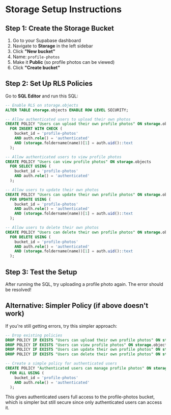 # Storage Setup Instructions

## Step 1: Create the Storage Bucket

1. Go to your Supabase dashboard
2. Navigate to **Storage** in the left sidebar
3. Click **"New bucket"**
4. Name: `profile-photos`
5. Make it **Public** (so profile photos can be viewed)
6. Click **"Create bucket"**

## Step 2: Set Up RLS Policies

Go to **SQL Editor** and run this SQL:

```sql
-- Enable RLS on storage.objects
ALTER TABLE storage.objects ENABLE ROW LEVEL SECURITY;

-- Allow authenticated users to upload their own photos
CREATE POLICY "Users can upload their own profile photos" ON storage.objects
  FOR INSERT WITH CHECK (
    bucket_id = 'profile-photos' 
    AND auth.role() = 'authenticated'
    AND (storage.foldername(name))[1] = auth.uid()::text
  );

-- Allow authenticated users to view profile photos
CREATE POLICY "Users can view profile photos" ON storage.objects
  FOR SELECT USING (
    bucket_id = 'profile-photos' 
    AND auth.role() = 'authenticated'
  );

-- Allow users to update their own photos
CREATE POLICY "Users can update their own profile photos" ON storage.objects
  FOR UPDATE USING (
    bucket_id = 'profile-photos' 
    AND auth.role() = 'authenticated'
    AND (storage.foldername(name))[1] = auth.uid()::text
  );

-- Allow users to delete their own photos
CREATE POLICY "Users can delete their own profile photos" ON storage.objects
  FOR DELETE USING (
    bucket_id = 'profile-photos' 
    AND auth.role() = 'authenticated'
    AND (storage.foldername(name))[1] = auth.uid()::text
  );
```

## Step 3: Test the Setup

After running the SQL, try uploading a profile photo again. The error should be resolved!

## Alternative: Simpler Policy (if above doesn't work)

If you're still getting errors, try this simpler approach:

```sql
-- Drop existing policies
DROP POLICY IF EXISTS "Users can upload their own profile photos" ON storage.objects;
DROP POLICY IF EXISTS "Users can view profile photos" ON storage.objects;
DROP POLICY IF EXISTS "Users can update their own profile photos" ON storage.objects;
DROP POLICY IF EXISTS "Users can delete their own profile photos" ON storage.objects;

-- Create a simple policy for authenticated users
CREATE POLICY "Authenticated users can manage profile photos" ON storage.objects
  FOR ALL USING (
    bucket_id = 'profile-photos' 
    AND auth.role() = 'authenticated'
  );
```

This gives authenticated users full access to the profile-photos bucket, which is simpler but still secure since only authenticated users can access it.
